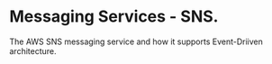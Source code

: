 # Messaging Services - SNS.
 
The AWS SNS messaging service and how it supports Event-Driiven architecture.
